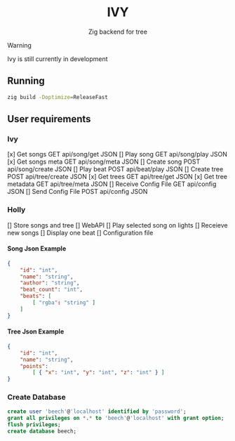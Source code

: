 <div align="center">

# IVY

Zig backend for tree

</div>

> [!WARNING]
> Ivy is still currently in development

## Running

```sh
zig build -Doptimize=ReleaseFast
```

## User requirements

### Ivy
[x] Get songs           GET api/song/get            JSON
[] Play song            GET api/song/play           JSON
[x] Get songs meta      GET api/song/meta           JSON
[] Create song          POST api/song/create        JSON
[] Play beat            POST api/beat/play          JSON
[] Create tree          POST api/tree/create        JSON
[x] Get trees           GET api/tree/get            JSON
[x] Get tree metadata   GET api/tree/meta           JSON
[] Receive Config File  GET api/config              JSON
[] Send Config File     POST api/config             JSON


### Holly
[] Store songs and tree
[] WebAPI
[] Play selected song on lights
[] Receieve new songs
[] Display one beat
[] Configuration file

#### Song Json Example
```json
{
    "id": "int",
    "name": "string",
    "author": "string",
    "beat_count": "int",
    "beats": [
        [ "rgba": "string" ]
    ]
}
```

#### Tree Json Example
```json
{
    "id": "int",
    "name": "string",
    "points":
        [ { "x": "int", "y": "int", "z": "int" } ]
}
```

### Create Database

```sql
create user 'beech'@'localhost' identified by 'password';
grant all privileges on *.* to 'beech'@'localhost' with grant option;
flush privileges;
create database beech;
```
